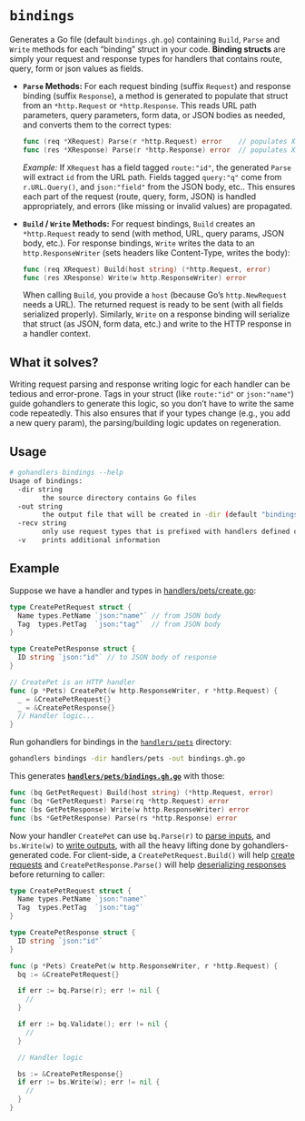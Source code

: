 # `bindings`

Generates a Go file (default `bindings.gh.go`) containing `Build`, `Parse` and `Write` methods for each “binding” struct in your code. **Binding structs** are simply your request and response types for handlers that contains route, query, form or json values as fields.

-   **`Parse` Methods:** For each request binding (suffix `Request`) and response binding (suffix `Response`), a method is generated to populate that struct from an `*http.Request` or `*http.Response`. This reads URL path parameters, query parameters, form data, or JSON bodies as needed, and converts them to the correct types:

    ```go
    func (req *XRequest) Parse(r *http.Request) error    // populates XRequest from HTTP request
    func (res *XResponse) Parse(r *http.Response) error  // populates XResponse from HTTP response
    ```

    _Example:_ If `XRequest` has a field tagged `route:"id"`, the generated `Parse` will extract `id` from the URL path. Fields tagged `query:"q"` come from `r.URL.Query()`, and `json:"field"` from the JSON body, etc.. This ensures each part of the request (route, query, form, JSON) is handled appropriately, and errors (like missing or invalid values) are propagated.

-   **`Build` / `Write` Methods:** For request bindings, `Build` creates an `*http.Request` ready to send (with method, URL, query params, JSON body, etc.). For response bindings, `Write` writes the data to an `http.ResponseWriter` (sets headers like Content-Type, writes the body):

    ```go
    func (req XRequest) Build(host string) (*http.Request, error)
    func (res XResponse) Write(w http.ResponseWriter) error
    ```

    When calling `Build`, you provide a `host` (because Go’s `http.NewRequest` needs a URL). The returned request is ready to be sent (with all fields serialized properly). Similarly, `Write` on a response binding will serialize that struct (as JSON, form data, etc.) and write to the HTTP response in a handler context.

## What it solves?

Writing request parsing and response writing logic for each handler can be tedious and error-prone. Tags in your struct (like `route:"id"` or `json:"name"`) guide gohandlers to generate this logic, so you don’t have to write the same code repeatedly. This also ensures that if your types change (e.g., you add a new query param), the parsing/building logic updates on regeneration.

## Usage

```sh
# gohandlers bindings --help
Usage of bindings:
  -dir string
        the source directory contains Go files
  -out string
        the output file that will be created in -dir (default "bindings.gh.go")
  -recv string
        only use request types that is prefixed with handlers defined on this type
  -v    prints additional information
```

## Example

Suppose we have a handler and types in [handlers/pets/create.go](https://github.com/ufukty/gohandlers-petstore/handlers/pets/create.go):

```go
type CreatePetRequest struct {
  Name types.PetName `json:"name"` // from JSON body
  Tag  types.PetTag  `json:"tag"`  // from JSON body
}

type CreatePetResponse struct {
  ID string `json:"id"` // to JSON body of response
}

// CreatePet is an HTTP handler
func (p *Pets) CreatePet(w http.ResponseWriter, r *http.Request) {
  _ = &CreatePetRequest{}
  _ = &CreatePetResponse{}
  // Handler logic...
}
```

Run gohandlers for bindings in the [`handlers/pets`](https://github.com/ufukty/gohandlers-petstore/tree/main/handlers/pets) directory:

```bash
gohandlers bindings -dir handlers/pets -out bindings.gh.go
```

This generates [**`handlers/pets/bindings.gh.go`**](https://github.com/ufukty/gohandlers-petstore/blob/main/handlers/pets/bindings.gh.go) with those:

```go
func (bq GetPetRequest) Build(host string) (*http.Request, error)
func (bq *GetPetRequest) Parse(rq *http.Request) error
func (bs GetPetResponse) Write(w http.ResponseWriter) error
func (bs *GetPetResponse) Parse(rs *http.Response) error
```

Now your handler `CreatePet` can use `bq.Parse(r)` to [parse inputs](https://github.com/ufukty/gohandlers-petstore/blob/280eff72d24d32f5d61b32361653de906cd639bd/handlers/pets/create.go#L21), and `bs.Write(w)` to [write outputs](https://github.com/ufukty/gohandlers-petstore/blob/280eff72d24d32f5d61b32361653de906cd639bd/handlers/pets/create.go#L32), with all the heavy lifting done by gohandlers-generated code. For client-side, a `CreatePetRequest.Build()` will help [create requests](https://github.com/ufukty/gohandlers-petstore/blob/280eff72d24d32f5d61b32361653de906cd639bd/client/client.gh.go#L28) and `CreatePetResponse.Parse()` will help [deserializing responses](https://github.com/ufukty/gohandlers-petstore/blob/280eff72d24d32f5d61b32361653de906cd639bd/client/client.gh.go#L40) before returning to caller:

```go
type CreatePetRequest struct {
  Name types.PetName `json:"name"`
  Tag  types.PetTag  `json:"tag"`
}

type CreatePetResponse struct {
  ID string `json:"id"`
}

func (p *Pets) CreatePet(w http.ResponseWriter, r *http.Request) {
  bq := &CreatePetRequest{}

  if err := bq.Parse(r); err != nil {
    //
  }

  if err := bq.Validate(); err != nil {
    //
  }

  // Handler logic

  bs := &CreatePetResponse{}
  if err := bs.Write(w); err != nil {
    //
  }
}
```
